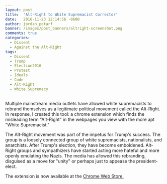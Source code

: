 ```yaml
---
layout: post
title:  'Alt-Right to White Supremacist Corrector'
date:   2016-11-23 12:14:56 -0600
author: jordan_potarf
banner: /images/post_banners/altright-screenshot.png
comments: true
categories:
  - Dissent
  - Against the Alt-Right
tags:
  - Dissent
  - Trump
  - Election2016
  - Protest
  - Ideals
  - Code
  - Alt-Right
  - White Supremacy
---
```


Multiple mainstream media outlets have allowed white supremacists to rebrand themselves as a legitimate political movement called the Alt-Right. In response, I created this tool: a chrome extension which finds the misleading term "Alt-Right" in the webpages you view with the more apt "White Supremacist."

The Alt-Right movement was part of the impetus for Trump's success. The group is a loosely connected group of white supremacists, nationalists, and anarchists. After Trump's election, they have become emboldened. Alt-Right groups and sympathizers have started acting more hateful and more openly emulating the Nazis. The media has allowed this rebranding, disguised as a move for "unity" or perhaps just to appease the president-elect.

The extension is now available at the [Chrome Web Store.](https://chrome.google.com/webstore/detail/alt-right-corrector/fifhmohjhfljimehlklobbgbkhpgcnen)
